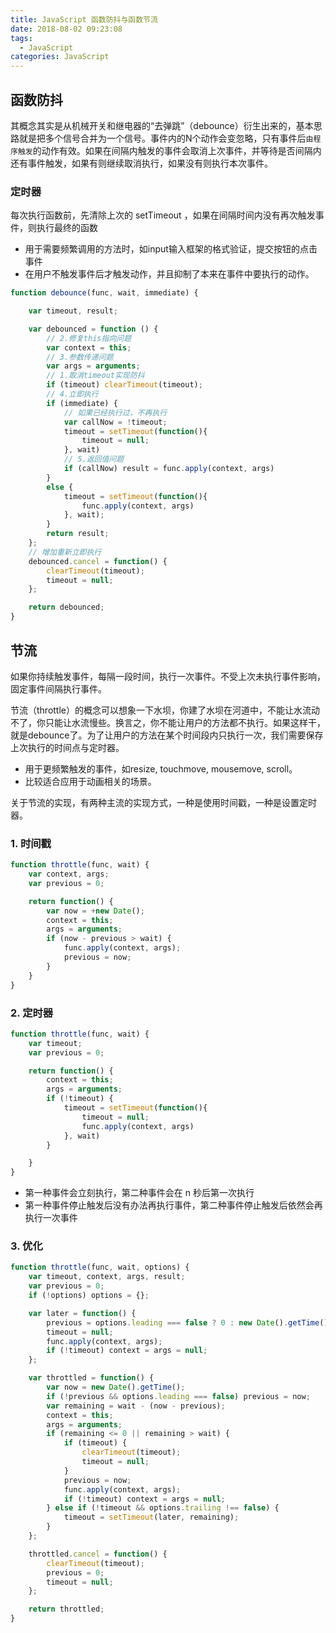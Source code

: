 ```yaml
---
title: JavaScript 函数防抖与函数节流
date: 2018-08-02 09:23:08
tags:
  - JavaScript
categories: JavaScript
---
```


## 函数防抖

其概念其实是从机械开关和继电器的“去弹跳”（debounce）衍生出来的，基本思路就是把多个信号合并为一个信号。事件内的N个动作会变忽略，只有事件后`由程序触发`的动作有效。如果在间隔内触发的事件会取消上次事件，并等待是否间隔内还有事件触发，如果有则继续取消执行，如果没有则执行本次事件。

### 定时器

每次执行函数前，先清除上次的 setTimeout ，如果在间隔时间内没有再次触发事件，则执行最终的函数

- 用于需要频繁调用的方法时，如input输入框架的格式验证，提交按钮的点击事件
- 在用户不触发事件后才触发动作，并且抑制了本来在事件中要执行的动作。

<!-- more -->

```js
function debounce(func, wait, immediate) {

    var timeout, result;

    var debounced = function () {
        // 2.修复this指向问题
        var context = this;
        // 3.参数传递问题
        var args = arguments;
        // 1.取消timeout实现防抖
        if (timeout) clearTimeout(timeout);
        // 4.立即执行
        if (immediate) {
            // 如果已经执行过，不再执行
            var callNow = !timeout;
            timeout = setTimeout(function(){
                timeout = null;
            }, wait)
            // 5.返回值问题
            if (callNow) result = func.apply(context, args)
        }
        else {
            timeout = setTimeout(function(){
                func.apply(context, args)
            }, wait);
        }
        return result;
    };
    // 增加重新立即执行
    debounced.cancel = function() {
        clearTimeout(timeout);
        timeout = null;
    };

    return debounced;
}
```

## 节流

如果你持续触发事件，每隔一段时间，执行一次事件。不受上次未执行事件影响，固定事件间隔执行事件。

节流（throttle）的概念可以想象一下水坝，你建了水坝在河道中，不能让水流动不了，你只能让水流慢些。换言之，你不能让用户的方法都不执行。如果这样干，就是debounce了。为了让用户的方法在某个时间段内只执行一次，我们需要保存上次执行的时间点与定时器。

- 用于更频繁触发的事件，如resize, touchmove, mousemove, scroll。
- 比较适合应用于动画相关的场景。

关于节流的实现，有两种主流的实现方式，一种是使用时间戳，一种是设置定时器。

### 1. 时间戳

```js
function throttle(func, wait) {
    var context, args;
    var previous = 0;

    return function() {
        var now = +new Date();
        context = this;
        args = arguments;
        if (now - previous > wait) {
            func.apply(context, args);
            previous = now;
        }
    }
}
```

### 2. 定时器

```js
function throttle(func, wait) {
    var timeout;
    var previous = 0;

    return function() {
        context = this;
        args = arguments;
        if (!timeout) {
            timeout = setTimeout(function(){
                timeout = null;
                func.apply(context, args)
            }, wait)
        }

    }
}
```

- 第一种事件会立刻执行，第二种事件会在 n 秒后第一次执行
- 第一种事件停止触发后没有办法再执行事件，第二种事件停止触发后依然会再执行一次事件

### 3. 优化

```js
function throttle(func, wait, options) {
    var timeout, context, args, result;
    var previous = 0;
    if (!options) options = {};

    var later = function() {
        previous = options.leading === false ? 0 : new Date().getTime();
        timeout = null;
        func.apply(context, args);
        if (!timeout) context = args = null;
    };

    var throttled = function() {
        var now = new Date().getTime();
        if (!previous && options.leading === false) previous = now;
        var remaining = wait - (now - previous);
        context = this;
        args = arguments;
        if (remaining <= 0 || remaining > wait) {
            if (timeout) {
                clearTimeout(timeout);
                timeout = null;
            }
            previous = now;
            func.apply(context, args);
            if (!timeout) context = args = null;
        } else if (!timeout && options.trailing !== false) {
            timeout = setTimeout(later, remaining);
        }
    };

    throttled.cancel = function() {
        clearTimeout(timeout);
        previous = 0;
        timeout = null;
    };

    return throttled;
}
```